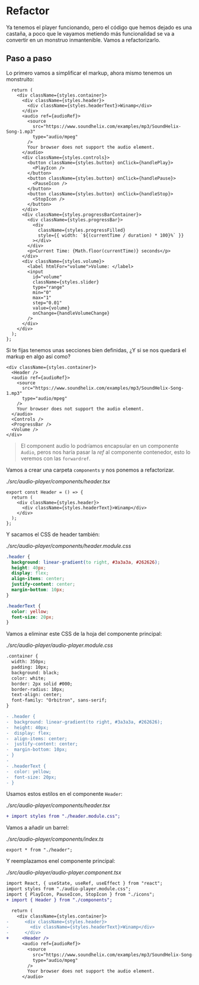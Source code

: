 # Refactor

Ya tenemos el player funcionando, pero el código que hemos dejado es una castaña, a poco que le vayamos metiendo más funcionalidad se va a convertir en un monstruo inmantenible. Vamos a refactorizarlo.

## Paso a paso

Lo primero vamos a simplificar el markup, ahora mismo tenemos un monstruito:

```tsx
  return (
    <div className={styles.container}>
      <div className={styles.header}>
        <div className={styles.headerText}>Winamp</div>
      </div>
      <audio ref={audioRef}>
        <source
          src="https://www.soundhelix.com/examples/mp3/SoundHelix-Song-1.mp3"
          type="audio/mpeg"
        />
        Your browser does not support the audio element.
      </audio>
      <div className={styles.controls}>
        <button className={styles.button} onClick={handlePlay}>
          <PlayIcon />
        </button>
        <button className={styles.button} onClick={handlePause}>
          <PauseIcon />
        </button>
        <button className={styles.button} onClick={handleStop}>
          <StopIcon />
        </button>
      </div>
      <div className={styles.progressBarContainer}>
        <div className={styles.progressBar}>
          <div
            className={styles.progressFilled}
            style={{ width: `${(currentTime / duration) * 100}%` }}
          ></div>
        </div>
        <p>Current Time: {Math.floor(currentTime)} seconds</p>
      </div>
      <div className={styles.volume}>
        <label htmlFor="volume">Volume: </label>
        <input
          id="volume"
          className={styles.slider}
          type="range"
          min="0"
          max="1"
          step="0.01"
          value={volume}
          onChange={handleVolumeChange}
        />
      </div>
    </div>
  );
};
```

Si te fijas tenemos unas secciones bien definidas, ¿Y si se nos quedará el markup en algo así como?

```tsx
<div className={styles.container}>
  <Header />
  <audio ref={audioRef}>
    <source
      src="https://www.soundhelix.com/examples/mp3/SoundHelix-Song-1.mp3"
      type="audio/mpeg"
    />
    Your browser does not support the audio element.
  </audio>
  <Controls />
  <ProgressBar />
  <Volume />
</div>
```

> El component audio lo podríamos encapsular en un componente `Audio`, peros nos haría pasar la _ref_ al componente contenedor, esto lo veremos con las `forwardref`.

Vamos a crear una carpeta `components` y nos ponemos a refactorizar.

_./src/audio-player/components/header.tsx_

```tsx
export const Header = () => {
  return (
    <div className={styles.header}>
      <div className={styles.headerText}>Winamp</div>
    </div>
  );
};
```

Y sacamos el CSS de header también:

_./src/audio-player/components/header.module.css_

```css
.header {
  background: linear-gradient(to right, #3a3a3a, #262626);
  height: 40px;
  display: flex;
  align-items: center;
  justify-content: center;
  margin-bottom: 10px;
}

.headerText {
  color: yellow;
  font-size: 20px;
}
```

Vamos a eliminar este CSS de la hoja del componente principal:

_./src/audio-player/audio-player.module.css_

```diff
.container {
  width: 350px;
  padding: 10px;
  background: black;
  color: white;
  border: 2px solid #000;
  border-radius: 10px;
  text-align: center;
  font-family: "Orbitron", sans-serif;
}

- .header {
-  background: linear-gradient(to right, #3a3a3a, #262626);
-  height: 40px;
-  display: flex;
-  align-items: center;
-  justify-content: center;
-  margin-bottom: 10px;
- }
-
- .headerText {
-  color: yellow;
-  font-size: 20px;
- }
```

Usamos estos estilos en el componente `Header`:

_./src/audio-player/components/header.tsx_

```diff
+ import styles from "./header.module.css";
```

Vamos a añadir un barrel:

_./src/audio-player/components/index.ts_

```tsx
export * from "./header";
```

Y reemplazamos enel componente principal:

_./src/audio-player/audio-player.component.tsx_

```diff
import React, { useState, useRef, useEffect } from "react";
import styles from "./audio-player.module.css";
import { PlayIcon, PauseIcon, StopIcon } from "./icons";
+ import { Header } from "./components";
```

```diff
  return (
    <div className={styles.container}>
-      <div className={styles.header}>
-        <div className={styles.headerText}>Winamp</div>
-      </div>
+     <Header />
      <audio ref={audioRef}>
        <source
          src="https://www.soundhelix.com/examples/mp3/SoundHelix-Song-1.mp3"
          type="audio/mpeg"
        />
        Your browser does not support the audio element.
      </audio>

```

